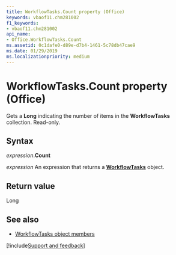 ```yaml
---
title: WorkflowTasks.Count property (Office)
keywords: vbaof11.chm281002
f1_keywords:
- vbaof11.chm281002
api_name:
- Office.WorkflowTasks.Count
ms.assetid: 0c1dafe0-d89e-d7b4-1461-5c78db47cae9
ms.date: 01/29/2019
ms.localizationpriority: medium
---
```



# WorkflowTasks.Count property (Office)

Gets a **Long** indicating the number of items in the **WorkflowTasks** collection. Read-only.


## Syntax

_expression_.**Count**

_expression_ An expression that returns a **[WorkflowTasks](Office.WorkflowTasks.md)** object.


## Return value

Long


## See also

- [WorkflowTasks object members](overview/Library-Reference/workflowtasks-members-office.md)


[!include[Support and feedback](~/includes/feedback-boilerplate.md)]